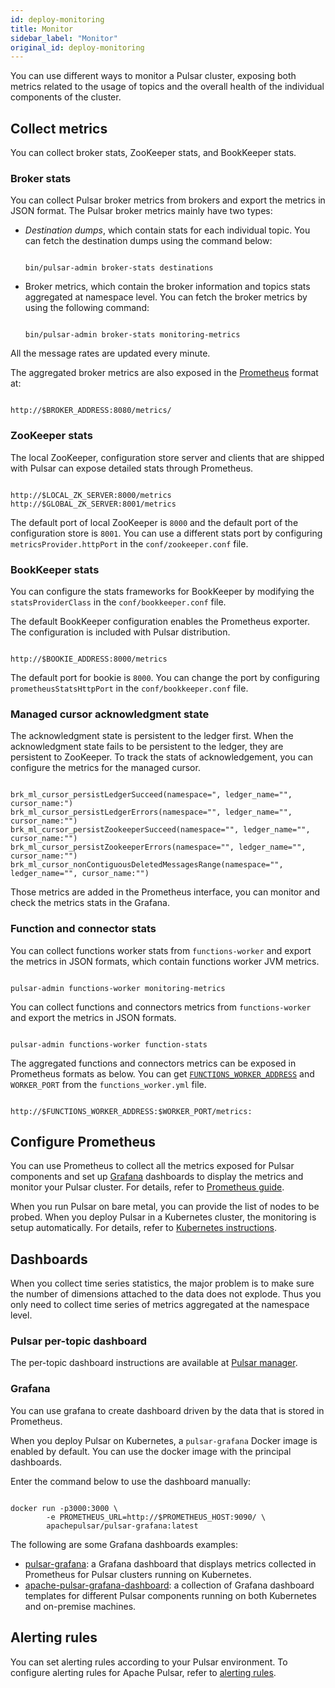 ```yaml
---
id: deploy-monitoring
title: Monitor
sidebar_label: "Monitor"
original_id: deploy-monitoring
---
```


You can use different ways to monitor a Pulsar cluster, exposing both metrics related to the usage of topics and the overall health of the individual components of the cluster.

## Collect metrics

You can collect broker stats, ZooKeeper stats, and BookKeeper stats. 

### Broker stats

You can collect Pulsar broker metrics from brokers and export the metrics in JSON format. The Pulsar broker metrics mainly have two types:

* *Destination dumps*, which contain stats for each individual topic. You can fetch the destination dumps using the command below:

  ```shell
  
  bin/pulsar-admin broker-stats destinations
  
  ```

* Broker metrics, which contain the broker information and topics stats aggregated at namespace level. You can fetch the broker metrics by using the following command:

  ```shell
  
  bin/pulsar-admin broker-stats monitoring-metrics
  
  ```

All the message rates are updated every minute.

The aggregated broker metrics are also exposed in the [Prometheus](https://prometheus.io) format at:

```shell

http://$BROKER_ADDRESS:8080/metrics/

```

### ZooKeeper stats

The local ZooKeeper, configuration store server and clients that are shipped with Pulsar can expose detailed stats through Prometheus.

```shell

http://$LOCAL_ZK_SERVER:8000/metrics
http://$GLOBAL_ZK_SERVER:8001/metrics

```

The default port of local ZooKeeper is `8000` and the default port of the configuration store is `8001`. You can use a different stats port by configuring `metricsProvider.httpPort` in the `conf/zookeeper.conf` file.

### BookKeeper stats

You can configure the stats frameworks for BookKeeper by modifying the `statsProviderClass` in the `conf/bookkeeper.conf` file.

The default BookKeeper configuration enables the Prometheus exporter. The configuration is included with Pulsar distribution.

```shell

http://$BOOKIE_ADDRESS:8000/metrics

```

The default port for bookie is `8000`. You can change the port by configuring `prometheusStatsHttpPort` in the `conf/bookkeeper.conf` file.

### Managed cursor acknowledgment state
The acknowledgment state is persistent to the ledger first. When the acknowledgment state fails to be persistent to the ledger, they are persistent to ZooKeeper. To track the stats of acknowledgement, you can configure the metrics for the managed cursor. 

```

brk_ml_cursor_persistLedgerSucceed(namespace=", ledger_name="", cursor_name:")
brk_ml_cursor_persistLedgerErrors(namespace="", ledger_name="", cursor_name:"")
brk_ml_cursor_persistZookeeperSucceed(namespace="", ledger_name="", cursor_name:"")
brk_ml_cursor_persistZookeeperErrors(namespace="", ledger_name="", cursor_name:"")
brk_ml_cursor_nonContiguousDeletedMessagesRange(namespace="", ledger_name="", cursor_name:"")

```

Those metrics are added in the Prometheus interface, you can monitor and check the metrics stats in the Grafana.

### Function and connector stats

You can collect functions worker stats from `functions-worker` and export the metrics in JSON formats, which contain functions worker JVM metrics.

```

pulsar-admin functions-worker monitoring-metrics

```

You can collect functions and connectors metrics from `functions-worker` and export the metrics in JSON formats.

```

pulsar-admin functions-worker function-stats

```

The aggregated functions and connectors metrics can be exposed in Prometheus formats as below. You can get [`FUNCTIONS_WORKER_ADDRESS`](functions-worker.md) and `WORKER_PORT` from the `functions_worker.yml` file.

```

http://$FUNCTIONS_WORKER_ADDRESS:$WORKER_PORT/metrics:

```

## Configure Prometheus

You can use Prometheus to collect all the metrics exposed for Pulsar components and set up [Grafana](https://grafana.com/) dashboards to display the metrics and monitor your Pulsar cluster. For details, refer to [Prometheus guide](https://prometheus.io/docs/introduction/getting_started/).

When you run Pulsar on bare metal, you can provide the list of nodes to be probed. When you deploy Pulsar in a Kubernetes cluster, the monitoring is setup automatically. For details, refer to [Kubernetes instructions](helm-deploy.md). 

## Dashboards

When you collect time series statistics, the major problem is to make sure the number of dimensions attached to the data does not explode. Thus you only need to collect time series of metrics aggregated at the namespace level.

### Pulsar per-topic dashboard

The per-topic dashboard instructions are available at [Pulsar manager](administration-pulsar-manager.md).

### Grafana

You can use grafana to create dashboard driven by the data that is stored in Prometheus.

When you deploy Pulsar on Kubernetes, a `pulsar-grafana` Docker image is enabled by default. You can use the docker image with the principal dashboards.

Enter the command below to use the dashboard manually:

```shell

docker run -p3000:3000 \
        -e PROMETHEUS_URL=http://$PROMETHEUS_HOST:9090/ \
        apachepulsar/pulsar-grafana:latest

```

The following are some Grafana dashboards examples:

- [pulsar-grafana](deploy-monitoring.md#grafana): a Grafana dashboard that displays metrics collected in Prometheus for Pulsar clusters running on Kubernetes.
- [apache-pulsar-grafana-dashboard](https://github.com/streamnative/apache-pulsar-grafana-dashboard): a collection of Grafana dashboard templates for different Pulsar components running on both Kubernetes and on-premise machines.

## Alerting rules
You can set alerting rules according to your Pulsar environment. To configure alerting rules for Apache Pulsar, refer to [alerting rules](https://prometheus.io/docs/prometheus/latest/configuration/alerting_rules/).
